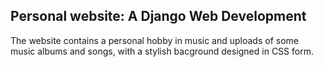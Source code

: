 ## Personal website: A Django Web Development

The website contains a personal hobby in music and uploads of some music albums and songs, with a stylish bacground designed in CSS form. 
